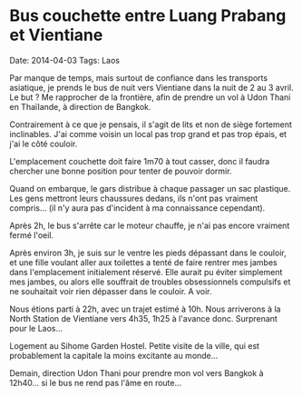 # Bus couchette entre Luang Prabang et Vientiane
Date: 2014-04-03
Tags: Laos

Par manque de temps, mais surtout de confiance dans les transports asiatique, je prends le bus de nuit vers Vientiane dans la nuit de 2 au 3 avril. Le but ? Me rapprocher de la frontière, afin de prendre un vol à Udon Thani en Thaïlande, à direction de Bangkok.

Contrairement à ce que je pensais, il s'agit de lits et non de siège fortement inclinables. J'ai comme voisin un local pas trop grand et pas trop épais, et j'ai le côté couloir.

L'emplacement couchette doit faire 1m70 à tout casser, donc il faudra chercher une bonne position pour tenter de pouvoir dormir.

Quand on embarque, le gars distribue à chaque passager un sac plastique. Les gens mettront leurs chaussures dedans, ils n'ont pas vraiment compris... (il n'y aura pas d'incident à ma connaissance cependant).

Après 2h, le bus s'arrête car le moteur chauffe, je n'ai pas encore vraiment fermé l'oeil.

Après environ 3h, je suis sur le ventre les pieds dépassant dans le couloir, et une fille voulant aller aux toilettes a tenté de faire rentrer mes jambes dans l'emplacement initialement réservé. Elle aurait pu éviter simplement mes jambes, ou alors elle souffrait de troubles obsessionnels compulsifs et ne souhaitait voir rien dépasser dans le couloir. A voir.

Nous étions parti à 22h, avec un trajet estimé à 10h. Nous arriverons à la North Station de Vientiane vers 4h35, 1h25 à l'avance donc. Surprenant pour le Laos...

Logement au Sihome Garden Hostel. Petite visite de la ville, qui est probablement la capitale la moins excitante au monde...

Demain, direction Udon Thani pour prendre mon vol vers Bangkok à 12h40... si le bus ne rend pas l'âme en route...

